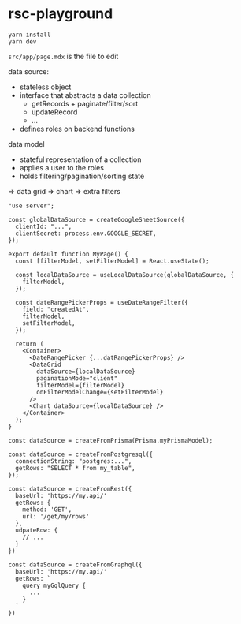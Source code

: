# rsc-playground

```
yarn install
yarn dev
```

`src/app/page.mdx` is the file to edit

data source:

- stateless object
- interface that abstracts a data collection
  - getRecords + paginate/filter/sort
  - updateRecord
  - ...
- defines roles on backend functions

data model

- stateful representation of a collection
- applies a user to the roles
- holds filtering/pagination/sorting state

=> data grid
=> chart
=> extra filters

```tsx
"use server";

const globalDataSource = createGoogleSheetSource({
  clientId: "...",
  clientSecret: process.env.GOOGLE_SECRET,
});

export default function MyPage() {
  const [filterModel, setFilterModel] = React.useState();

  const localDataSource = useLocalDataSource(globalDataSource, {
    filterModel,
  });

  const dateRangePickerProps = useDateRangeFilter({
    field: "createdAt",
    filterModel,
    setFilterModel,
  });

  return (
    <Container>
      <DateRangePicker {...datRangePickerProps} />
      <DataGrid
        dataSource={localDataSource}
        paginationMode="client"
        filterModel={filterModel}
        onFilterModelChange={setFilterModel}
      />
      <Chart dataSource={localDataSource} />
    </Container>
  );
}
```

```tsx
const dataSource = createFromPrisma(Prisma.myPrismaModel);

const dataSource = createFromPostgresql({
  connectionString: "postgres:...",
  getRows: "SELECT * from my_table",
});

const dataSource = createFromRest({
  baseUrl: 'https://my.api/'
  getRows: {
    method: 'GET',
    url: '/get/my/rows'
  },
  udpateRow: {
    // ...
  }
})

const dataSource = createFromGraphql({
  baseUrl: 'https://my.api/'
  getRows: `
    query myGqlQuery {
      ...
    }
  `
})
```
